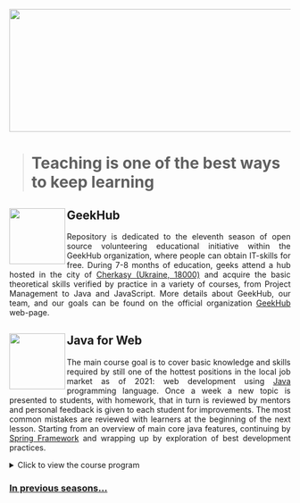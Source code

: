 <p align="center">
  <img width="600" height="220" src="https://github.com/brahinets/GeekHub-J4W-11/assets/4119411/a9e2eb3a-e690-4be8-8226-55787f46b377">   
</p>

> # Teaching is one of the best ways to keep learning

<img align="left" width="100" height="100" src="https://user-images.githubusercontent.com/4119411/153082286-ee66eabe-7f14-48ed-8256-ad7cf4a8dd2f.png"> GeekHub
------------
<p align="justify">
Repository is dedicated to the eleventh season of open source volunteering educational initiative within the GeekHub organization, where people can obtain IT-skills for free. During 7-8 months of education, geeks attend a hub hosted in the city of <a href="https://goo.gl/maps/mZi6u17qnN3VdEzC7">Cherkasy (Ukraine, 18000)</a> and acquire the basic theoretical skills verified by practice in a variety of courses, from Project Management to Java and JavaScript. More details about GeekHub, our team, and our goals can be found on the official organization <a href="https://geekhub.ck.ua">GeekHub</a> web-page.
</p>

<img align="left" width="100" height="100" src="https://user-images.githubusercontent.com/4119411/153068812-79820f3c-25dc-4e61-87dd-bf21b6b74986.png"> Java for Web
------------
<p align="justify">
The main course goal is to cover basic knowledge and skills required by still one of the hottest positions in the local job market as of 2021:  web development using <a href="https://www.java.com">Java</a> programming language. Once a week a new topic is presented to students, with homework, that in turn is reviewed by mentors and personal feedback is given to each student for improvements. The most common mistakes are reviewed with learners at the beginning of the next lesson. Starting from an overview of main core java features, continuing by <a href="https://spring.io">Spring Framework</a> and wrapping up by exploration of best development practices.
</p>

<details>  
<summary>Click to view the course program</summary>

| №  | Topic                                | Date          |
|----|--------------------------------------|---------------|
| 1  | Intro                                | 2021-11-02    |
| 2  | Basics                               | 2021-11-09    |
| 3  | Object-oriented Programming          | 2021-11-16    |
| 4  | Error Propagation and Handling       | 2021-11-23    |
| 5  | Code Testing (Unit)                  | 2021-11-30    |
| 6  | Practice                             | 2021-12-07    |
| 7  | Generics. Collections Framework      | 2021-12-14    |
| 8  | Gradle, DateTime API, Optional Class | 2021-12-21    |
| 9  | CI                                   | ?             | 
| 10 | Functional Programming, Stream API   | 2022-01-11    |
| 11 | Input/Output                         | 2022-01-18    |
| 12 | Reflection API                       | 2022-01-25    |
| 13 | Servlet API (Web)                    | 2022-02-01    |
| 14 | JDBC                                 | 2022-02-15    |
| 15 | Spring IoC                           | 2022-02-22    |
| 16 | Spring JDBC, Flyway                  | 2022-03-29    |
| 17 | Spring MVC, Boot                     | 2022-04-05    |
| 19 | REST, Swagger                        | 2022-04-12    |
| 20 | Front End                            | 2022-04-16-17 |
| 21 | Spring Security p1.                  | 2022-04-19    |
| 22 | Spring Security p2                   | 2022-04-21    |
| 23 | Concurrency                          | 2022-04-26    |
| 24 | Integration Testing                  | 2022-05-03    |
| 25 | CD/Bootstrap                         | 2022-05-06    |
| 26 | Course works BE preview              | 2022-05-10    |
| 27 | Course works FE preview              | 2022-05-17    |
| 28 | Course works review                  | 2022-05-31    |
| 29 | Docker + Kubernetes                  | TBD           |

</details>

### [In previous seasons...](https://github.com/brahinets/GeekHub-J4W-X)